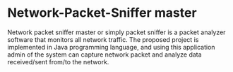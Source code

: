 # Network-Packet-Sniffer master
Network packet sniffer master or simply packet sniffer is a packet analyzer software that monitors all network traffic. The proposed project is implemented in Java programming language, and using this application admin of the system can capture network packet and analyze data received/sent from/to the network.
